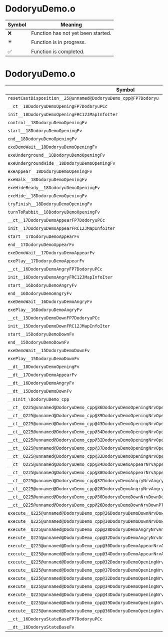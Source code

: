 # DodoryuDemo.o
| Symbol | Meaning 
| ------------- | ------------- 
| :x: | Function has not yet been started. 
| :eight_pointed_black_star: | Function is in progress. 
| :white_check_mark: | Function is completed. 


# DodoryuDemo.o
| Symbol | Decompiled? |
| ------------- | ------------- |
| `resetCastDisposition__25@unnamed@DodoryuDemo_cpp@FP7Dodoryu` | :x: |
| `__ct__18DodoryuDemoOpeningFP7DodoryuPCc` | :x: |
| `init__18DodoryuDemoOpeningFRC12JMapInfoIter` | :x: |
| `control__18DodoryuDemoOpeningFv` | :x: |
| `start__18DodoryuDemoOpeningFv` | :x: |
| `end__18DodoryuDemoOpeningFv` | :x: |
| `exeDemoWait__18DodoryuDemoOpeningFv` | :x: |
| `exeUnderground__18DodoryuDemoOpeningFv` | :x: |
| `exeUndergroundHide__18DodoryuDemoOpeningFv` | :x: |
| `exeAppear__18DodoryuDemoOpeningFv` | :x: |
| `exeWalk__18DodoryuDemoOpeningFv` | :x: |
| `exeHideReady__18DodoryuDemoOpeningFv` | :x: |
| `exeHide__18DodoryuDemoOpeningFv` | :x: |
| `tryFinish__18DodoryuDemoOpeningFv` | :x: |
| `turnToRabbit__18DodoryuDemoOpeningFv` | :x: |
| `__ct__17DodoryuDemoAppearFP7DodoryuPCc` | :x: |
| `init__17DodoryuDemoAppearFRC12JMapInfoIter` | :x: |
| `start__17DodoryuDemoAppearFv` | :x: |
| `end__17DodoryuDemoAppearFv` | :x: |
| `exeDemoWait__17DodoryuDemoAppearFv` | :x: |
| `exePlay__17DodoryuDemoAppearFv` | :x: |
| `__ct__16DodoryuDemoAngryFP7DodoryuPCc` | :x: |
| `init__16DodoryuDemoAngryFRC12JMapInfoIter` | :x: |
| `start__16DodoryuDemoAngryFv` | :x: |
| `end__16DodoryuDemoAngryFv` | :x: |
| `exeDemoWait__16DodoryuDemoAngryFv` | :x: |
| `exePlay__16DodoryuDemoAngryFv` | :x: |
| `__ct__15DodoryuDemoDownFP7DodoryuPCc` | :x: |
| `init__15DodoryuDemoDownFRC12JMapInfoIter` | :x: |
| `start__15DodoryuDemoDownFv` | :x: |
| `end__15DodoryuDemoDownFv` | :x: |
| `exeDemoWait__15DodoryuDemoDownFv` | :x: |
| `exePlay__15DodoryuDemoDownFv` | :x: |
| `__dt__18DodoryuDemoOpeningFv` | :x: |
| `__dt__17DodoryuDemoAppearFv` | :x: |
| `__dt__16DodoryuDemoAngryFv` | :x: |
| `__dt__15DodoryuDemoDownFv` | :x: |
| `__sinit_\DodoryuDemo_cpp` | :x: |
| `__ct__Q225@unnamed@DodoryuDemo_cpp@36DodoryuDemoOpeningNrvOpeningDemoWaitFv` | :x: |
| `__ct__Q225@unnamed@DodoryuDemo_cpp@39DodoryuDemoOpeningNrvOpeningUndergroundFv` | :x: |
| `__ct__Q225@unnamed@DodoryuDemo_cpp@43DodoryuDemoOpeningNrvOpeningUndergroundHideFv` | :x: |
| `__ct__Q225@unnamed@DodoryuDemo_cpp@34DodoryuDemoOpeningNrvOpeningAppearFv` | :x: |
| `__ct__Q225@unnamed@DodoryuDemo_cpp@32DodoryuDemoOpeningNrvOpeningWalkFv` | :x: |
| `__ct__Q225@unnamed@DodoryuDemo_cpp@37DodoryuDemoOpeningNrvOpeningHideReadyFv` | :x: |
| `__ct__Q225@unnamed@DodoryuDemo_cpp@32DodoryuDemoOpeningNrvOpeningHideFv` | :x: |
| `__ct__Q225@unnamed@DodoryuDemo_cpp@34DodoryuDemoAppearNrvAppearDemoWaitFv` | :x: |
| `__ct__Q225@unnamed@DodoryuDemo_cpp@30DodoryuDemoAppearNrvAppearPlayFv` | :x: |
| `__ct__Q225@unnamed@DodoryuDemo_cpp@32DodoryuDemoAngryNrvAngryDemoWaitFv` | :x: |
| `__ct__Q225@unnamed@DodoryuDemo_cpp@28DodoryuDemoAngryNrvAngryPlayFv` | :x: |
| `__ct__Q225@unnamed@DodoryuDemo_cpp@30DodoryuDemoDownNrvDownDemoWaitFv` | :x: |
| `__ct__Q225@unnamed@DodoryuDemo_cpp@26DodoryuDemoDownNrvDownPlayFv` | :x: |
| `execute__Q225@unnamed@DodoryuDemo_cpp@26DodoryuDemoDownNrvDownPlayCFP5Spine` | :x: |
| `execute__Q225@unnamed@DodoryuDemo_cpp@30DodoryuDemoDownNrvDownDemoWaitCFP5Spine` | :x: |
| `execute__Q225@unnamed@DodoryuDemo_cpp@28DodoryuDemoAngryNrvAngryPlayCFP5Spine` | :x: |
| `execute__Q225@unnamed@DodoryuDemo_cpp@32DodoryuDemoAngryNrvAngryDemoWaitCFP5Spine` | :x: |
| `execute__Q225@unnamed@DodoryuDemo_cpp@30DodoryuDemoAppearNrvAppearPlayCFP5Spine` | :x: |
| `execute__Q225@unnamed@DodoryuDemo_cpp@34DodoryuDemoAppearNrvAppearDemoWaitCFP5Spine` | :x: |
| `execute__Q225@unnamed@DodoryuDemo_cpp@32DodoryuDemoOpeningNrvOpeningHideCFP5Spine` | :x: |
| `execute__Q225@unnamed@DodoryuDemo_cpp@37DodoryuDemoOpeningNrvOpeningHideReadyCFP5Spine` | :x: |
| `execute__Q225@unnamed@DodoryuDemo_cpp@32DodoryuDemoOpeningNrvOpeningWalkCFP5Spine` | :x: |
| `execute__Q225@unnamed@DodoryuDemo_cpp@34DodoryuDemoOpeningNrvOpeningAppearCFP5Spine` | :x: |
| `execute__Q225@unnamed@DodoryuDemo_cpp@43DodoryuDemoOpeningNrvOpeningUndergroundHideCFP5Spine` | :x: |
| `execute__Q225@unnamed@DodoryuDemo_cpp@39DodoryuDemoOpeningNrvOpeningUndergroundCFP5Spine` | :x: |
| `execute__Q225@unnamed@DodoryuDemo_cpp@36DodoryuDemoOpeningNrvOpeningDemoWaitCFP5Spine` | :x: |
| `__ct__16DodoryuStateBaseFP7DodoryuPCc` | :x: |
| `__dt__16DodoryuStateBaseFv` | :x: |
